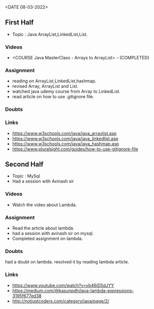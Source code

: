 <DATE 08-03-2022>

## First Half
- Topic : Java ArrayList,LinkedList,List.

### Videos
- <COURSE Java MasterClass - Arrays to ArrayList> - <STATUS> (COMPLETED)
### Assignment 
- reading on ArrayList,LinkedList,hashmap.
- revised Array, ArrayList and List.
- watched java udemy course from Array to LinkedList.
- read article on how to use .gitignore file.

### Doubts

### Links
- https://www.w3schools.com/java/java_arraylist.asp
- https://www.w3schools.com/java/java_linkedlist.asp
- https://www.w3schools.com/java/java_hashmap.asp
- https://www.pluralsight.com/guides/how-to-use-gitignore-file

## Second Half
- Topic : MySql
- Had a session with Avinash sir

### Videos
- Watch the video about Lambda.
### Assignment 

- Read the article about lambda.
- had a session with avinash sir on mysql.
- Completed assignment on lambda.

### Doubts
had a doubt on lambda.
	resolved it by reading lambda article.

### Links
- https://www.youtube.com/watch?v=yb46iD5dJYY
- https://medium.com/@kasunpdh/java-lambda-expressions-3195f677ed38 
- http://notjustcoders.com/category/java/page/2/
